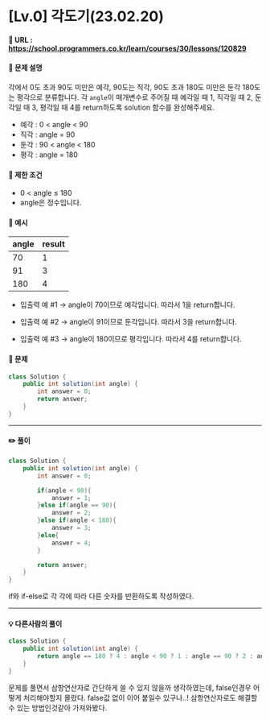# [Lv.0] 각도기(23.02.20)

#### 📌 URL : https://school.programmers.co.kr/learn/courses/30/lessons/120829

#### 📌 문제 설명

각에서 0도 초과 90도 미만은 예각, 90도는 직각, 90도 초과 180도 미만은 둔각 180도는 평각으로 분류합니다. 각 `angle`이 매개변수로 주어질 때 예각일 때 1, 직각일 때 2, 둔각일 때 3, 평각일 때 4를 return하도록 solution 함수를 완성해주세요.

- 예각 : 0 < angle < 90
- 직각 : angle = 90
- 둔각 : 90 < angle < 180
- 평각 : angle = 180

#### 📌 제한 조건

- 0 < angle ≤ 180
- angle은 정수입니다.

#### 📌 예시

| angle | result |
| ----- | ------ |
| 70    | 1      |
| 91    | 3      |
| 180   | 4      |

- 입출력 예 #1
  → angle이 70이므로 예각입니다. 따라서 1을 return합니다.

- 입출력 예 #2
  → angle이 91이므로 둔각입니다. 따라서 3을 return합니다.

- 입출력 예 #3
  → angle이 180이므로 평각입니다. 따라서 4를 return합니다.

#### 📌 문제

```java
class Solution {
    public int solution(int angle) {
        int answer = 0;
        return answer;
    }
}
```

---

#### ✏️ 풀이

```java
class Solution {
    public int solution(int angle) {
        int answer = 0;

        if(angle < 90){
            answer = 1;
        }else if(angle == 90){
            answer = 2;
        }else if(angle < 180){
            answer = 3;
        }else{
            answer = 4;
        }

        return answer;
    }
}
```

if와 if-else로 각 각에 따라 다른 숫자를 반환하도록 작성하였다.

---

#### 💡 다른사람의 풀이

```java
class Solution {
    public int solution(int angle) {
        return angle == 180 ? 4 : angle < 90 ? 1 : angle == 90 ? 2 : angle > 90 ? 3 : 0;
    }
}

```

문제를 풀면서 삼항연산자로 간단하게 쓸 수 있지 않을까 생각하였는데, false인경우 어떻게 처리해야할지 몰랐다.
false값 없이 이어 붙일수 있구나..! 삼항연산자로도 해결할수 있는 방법인것같아 가져와봤다.
